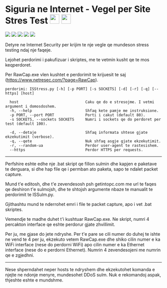 # Siguria ne Internet - Vegel per Site Stres Test <a href="#"><img src="https://cdn3.iconfinder.com/data/icons/finalflags/256/Albania-Flag.png" width=30 height=30></a> <a href="https://github.com/460N1/IS_SulmimDOS"><img src="https://www.freeiconspng.com/uploads/us-flag-icon-6.png" width=30 height=30></a>

[![](https://img.shields.io/badge/author-Agon%20Hoxha-red.svg)](https://www.github.com/460N1/)
[![](https://img.shields.io/github/license/460N1/IS_Stress-Test.svg)](https://github.com/460N1/IS_Stress-Test/blob/master/LICENSE)
[![](https://img.shields.io/github/release-date/460N1/IS_Stress-Test.svg?kill_cache=1)](https://github.com/460N1/IS_Stress-Test/releases)
[![](https://img.shields.io/github/release/460N1/IS_Stress-Test.svg?kill_cache=1)](https://github.com/460N1/IS_Stress-Test/archive/1.0.zip)
[![](https://img.badgesize.io/460N1/IS_Stress-Test/Shqip/IS_SulmimDOS/ISStress.py.svg?kill_cache=1)](https://github.com/460N1/IS_SulmimDOS/blob/Shqip/IS_SulmimDOS/ISStress.py)



Detyre ne Internet Security per krijim te nje vegle qe mundeson stress testing ndaj nje faqeje.

Lejohet perdorimi i pakufizuar i skriptes, me te vetmin kusht qe te mos keqperdoret.

Per RawCap.exe vlen kushtet e perdorimit te krijuesit te saj (https://www.netresec.com/?page=RawCap).

```
perdorimi: ISStress.py [-h] [-p PORT] [-s SOCKETS] [-d] [-r] [-q] [--https] [host]

  host                              Caku qe do e stresojme. I vetmi argument i domosdoshem.
  -h, --help                        Shfaq kete pamje me instruksione.
  -p PORT, --port PORT              Porti i cakut (default 80).
  -s SOCKETS, --sockets SOCKETS     Numri i sockets qe do perdoret per test (default 100).
  
  -d, --detaje                      Shfaq informata shtese gjate ekzekutimit (verbose).
  -q, --qete                        Nuk shfaq asgje gjate ekzekutimit.
  -r, --random-ua                   Perdor user-agent te rastesishem.
  --https                           Perdor HTTPS per requests.

```

***

Perfshire eshte edhe nje .bat skript qe fillon sulmin dhe kapjen e paketave te derguara, si dhe hap file qe i permban ato paketa, sapo te ndalet packet capture.

Mund t'e editosh, dhe t'e zevendesosh psh getintopc.com me url te faqes qe deshiron t'e sulmojsh, dhe te shtojsh argumente nbaze te manualit te perdorimit te ISSulm.py.

Gjithashtu mund te nderrohet emri i file te packet capture, apo i vet .bat skriptes.

Vemendje te madhe duhet t'i kushtuar RawCap.exe. Ne skript, numri 4 percakton interface qe eshte perdorur gjate zhvillimit.

Per ju, me gjase do jete ndryshe. Per t'e pare se cili numer do duhej te ishte ne vend te 4 per ju, ekzekuto vetem RawCap.exe dhe shiko cilin numer e ka WiFi interface (nese do perdorni WiFi) apo cilin numer e ka Ethernet interface (nese do e perdorni Ethernet). Numrin 4 zevendesojeni me numrin qe e zgjedhni.

***

Nese shperndahet neper hosts te ndryshem dhe ekzekutohet komanda e njejte ne ndonje menyre, mundesohet DDoS sulm. Nuk e rekomandoj aspak, thjeshte eshte e mundshme.
